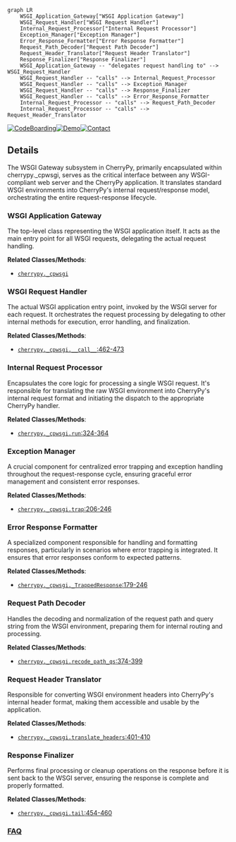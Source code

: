 ```mermaid
graph LR
    WSGI_Application_Gateway["WSGI Application Gateway"]
    WSGI_Request_Handler["WSGI Request Handler"]
    Internal_Request_Processor["Internal Request Processor"]
    Exception_Manager["Exception Manager"]
    Error_Response_Formatter["Error Response Formatter"]
    Request_Path_Decoder["Request Path Decoder"]
    Request_Header_Translator["Request Header Translator"]
    Response_Finalizer["Response Finalizer"]
    WSGI_Application_Gateway -- "delegates request handling to" --> WSGI_Request_Handler
    WSGI_Request_Handler -- "calls" --> Internal_Request_Processor
    WSGI_Request_Handler -- "calls" --> Exception_Manager
    WSGI_Request_Handler -- "calls" --> Response_Finalizer
    WSGI_Request_Handler -- "calls" --> Error_Response_Formatter
    Internal_Request_Processor -- "calls" --> Request_Path_Decoder
    Internal_Request_Processor -- "calls" --> Request_Header_Translator
```

[![CodeBoarding](https://img.shields.io/badge/Generated%20by-CodeBoarding-9cf?style=flat-square)](https://github.com/CodeBoarding/GeneratedOnBoardings)[![Demo](https://img.shields.io/badge/Try%20our-Demo-blue?style=flat-square)](https://www.codeboarding.org/demo)[![Contact](https://img.shields.io/badge/Contact%20us%20-%20contact@codeboarding.org-lightgrey?style=flat-square)](mailto:contact@codeboarding.org)

## Details

The WSGI Gateway subsystem in CherryPy, primarily encapsulated within cherrypy._cpwsgi, serves as the critical interface between any WSGI-compliant web server and the CherryPy application. It translates standard WSGI environments into CherryPy's internal request/response model, orchestrating the entire request-response lifecycle.

### WSGI Application Gateway
The top-level class representing the WSGI application itself. It acts as the main entry point for all WSGI requests, delegating the actual request handling.


**Related Classes/Methods**:

- <a href="https://github.com/cherrypy/cherrypy/blob/main/cherrypy/_cpwsgi.py" target="_blank" rel="noopener noreferrer">`cherrypy._cpwsgi`</a>


### WSGI Request Handler
The actual WSGI application entry point, invoked by the WSGI server for each request. It orchestrates the request processing by delegating to other internal methods for execution, error handling, and finalization.


**Related Classes/Methods**:

- <a href="https://github.com/cherrypy/cherrypy/blob/main/cherrypy/_cpwsgi.py#L462-L473" target="_blank" rel="noopener noreferrer">`cherrypy._cpwsgi.__call__`:462-473</a>


### Internal Request Processor
Encapsulates the core logic for processing a single WSGI request. It's responsible for translating the raw WSGI environment into CherryPy's internal request format and initiating the dispatch to the appropriate CherryPy handler.


**Related Classes/Methods**:

- <a href="https://github.com/cherrypy/cherrypy/blob/main/cherrypy/_cpwsgi.py#L324-L364" target="_blank" rel="noopener noreferrer">`cherrypy._cpwsgi.run`:324-364</a>


### Exception Manager
A crucial component for centralized error trapping and exception handling throughout the request-response cycle, ensuring graceful error management and consistent error responses.


**Related Classes/Methods**:

- <a href="https://github.com/cherrypy/cherrypy/blob/main/cherrypy/_cpwsgi.py#L206-L246" target="_blank" rel="noopener noreferrer">`cherrypy._cpwsgi.trap`:206-246</a>


### Error Response Formatter
A specialized component responsible for handling and formatting responses, particularly in scenarios where error trapping is integrated. It ensures that error responses conform to expected patterns.


**Related Classes/Methods**:

- <a href="https://github.com/cherrypy/cherrypy/blob/main/cherrypy/_cpwsgi.py#L179-L246" target="_blank" rel="noopener noreferrer">`cherrypy._cpwsgi._TrappedResponse`:179-246</a>


### Request Path Decoder
Handles the decoding and normalization of the request path and query string from the WSGI environment, preparing them for internal routing and processing.


**Related Classes/Methods**:

- <a href="https://github.com/cherrypy/cherrypy/blob/main/cherrypy/_cpwsgi.py#L374-L399" target="_blank" rel="noopener noreferrer">`cherrypy._cpwsgi.recode_path_qs`:374-399</a>


### Request Header Translator
Responsible for converting WSGI environment headers into CherryPy's internal header format, making them accessible and usable by the application.


**Related Classes/Methods**:

- <a href="https://github.com/cherrypy/cherrypy/blob/main/cherrypy/_cpwsgi.py#L401-L410" target="_blank" rel="noopener noreferrer">`cherrypy._cpwsgi.translate_headers`:401-410</a>


### Response Finalizer
Performs final processing or cleanup operations on the response before it is sent back to the WSGI server, ensuring the response is complete and properly formatted.


**Related Classes/Methods**:

- <a href="https://github.com/cherrypy/cherrypy/blob/main/cherrypy/_cpwsgi.py#L454-L460" target="_blank" rel="noopener noreferrer">`cherrypy._cpwsgi.tail`:454-460</a>




### [FAQ](https://github.com/CodeBoarding/GeneratedOnBoardings/tree/main?tab=readme-ov-file#faq)